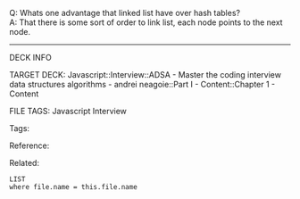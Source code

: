 Q: Whats one advantage that linked list have over hash tables?  
A: That there is some sort of order to link list, each node points to the next node.
<!--ID: 1690027056082-->

---

DECK INFO

TARGET DECK: Javascript::Interview::ADSA - Master the coding interview data structures algorithms - andrei neagoie::Part I - Content::Chapter 1 - Content

FILE TAGS: Javascript Interview

Tags:

Reference:

Related:

```dataview
LIST
where file.name = this.file.name
```
